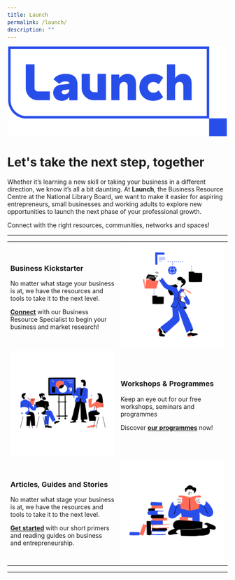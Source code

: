 ```yaml
---
title: Launch
permalink: /launch/
description: ""
---
```

<center><img src="/images/launch-icons/Launch_Logo_RGB_Primary.png" style="width:500px"></center>

# Let's take the next step, together
Whether it’s learning a new skill or taking your business in a different
direction, we know it’s all a bit daunting. At **Launch**, the Business Resource Centre at the National Library Board, we want to make it
easier for aspiring entrepreneurs, small businesses and working
adults to explore new opportunities to launch the next phase of your professional growth.

Connect with the right resources, communities, networks and spaces!

<hr>

<table>
	<tr><!--row 1-->
		<td>
			<h3><b>Business Kickstarter</b></h3>
			<p>No matter what stage your business is at, we have the resources and tools to take it to the next level.</p>
			<p><a href="/launch/biz-kickstarter/"><b>Connect</b></a> with our Business Resource Specialist to begin your business and market research!</p>
		</td>
		<td style="width:50%"><img src="/images/launch-icons/Database-01.png" style="width:250px"></td>
	</tr>
	<tr><!--row 2-->
		<td style="width:50%"><img src="/images/launch-icons/Programmes-Onsite-01.png" style="width:250px"></td>
		<td>
			<h3><b>Workshops & Programmes</b></h3>
			<p>Keep an eye out for our free workshops, seminars and programmes</p>
			<p>Discover <a href="https://go.gov.sg/xx"><b>our programmes</b></a> now!</p>
		</td>
	</tr>
	<tr><!--row 3-->
		<td>
			<h3><b>Articles, Guides and Stories</b></h3>
			<p>No matter what stage your business is at, we have the resources and tools to take it to the next level.</p>
			<p><a href="/launch/getting-started/entrepreneurship/"><b>Get started</b></a> with our short primers and reading guides on business and entrepreneurship.</p>
		</td>
		<td style="width:50%"><img src="/images/launch-icons/Books-01.png" style="width:250px"></td>
	</tr>
</table>

<hr>